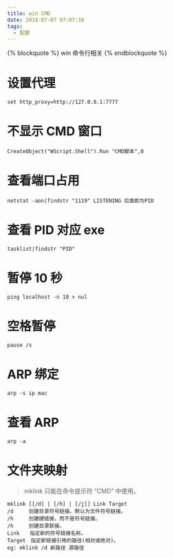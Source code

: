 ```yaml
---
title: win CMD
date: 2018-07-07 07:07:10
tags:
  - 配置
---
```


{% blockquote %} win 命令行相关 {% endblockquote %}

<!--more-->

# 设置代理

`set http_proxy=http://127.0.0.1:7777`

# 不显示 CMD 窗口

`CreateObject("WScript.Shell").Run "CMD脚本",0`

# 查看端口占用

`netstat -aon|findstr "1119" LISTENING 后面即为PID`

# 查看 PID 对应 exe

`tasklist|findstr "PID"`

# 暂停 10 秒

`ping localhost -n 10 > nul`

# 空格暂停

`pause /s`

# ARP 绑定

`arp -s ip mac`

# 查看 ARP

`arp -a`

# 文件夹映射

> mklink 只能在命令提示符 “CMD” 中使用。

```
mklink [[/d] | [/h] | [/j]] Link Target
/d　　　创建目录符号链接。黙认为文件符号链接。
/h　　　创建硬链接，而不是符号链接。
/h　　　创建目录联接。
Link　　指定新的符号链接名称。
Target　指定新链接引用的路径(相对或绝对)。
eg: mklink /d 新路径 源路径
```
